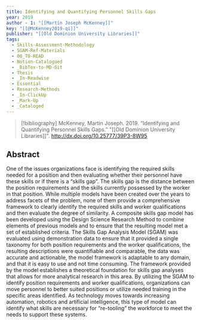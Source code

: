 ```yaml
---
title: Identifying and Quantifying Personnel Skills Gaps
year: 2019
author - 1: "[[Martin Joseph McKenney]]"
key: "[[@McKenney2019-qi]]"
publisher: "[[Old Dominion University Libraries]]"
tags:
  - Skills-Assessment-Methodology
  - SGAM-Ref-Materials
  - 00_TO-READ
  - Notion-Catalogued
  - _BibTex-to-MD-Git
  - Thesis
  - _In-Readwise
  - Essential
  - Research-Methods
  - _In-ClickUp
  - _Mark-Up
  - _Cataloged
---
```


> [!bibliography]
> McKenney, Martin Joseph. 2019. “Identifying and Quantifying Personnel Skills Gaps.” "[[Old Dominion University Libraries]]". http://dx.doi.org/10.25777/39P3-8W95

## Abstract
One of the issues organizations face is identifying the required skills needed for a position and then evaluating whether their personnel have these skills or if there is a “skills gap”. The skills gap is the distance between the position requirements and the skills currently possessed by the worker in that position. While multiple models have been created over the years to address facets of the problem, none of them provide a comprehensive framework to clearly identify the required skills and worker qualifications and then evaluate the degree of similarity. A composite skills gap model has been developed using the Design Science Research Method to combine elements of previous models and to ensure that the resulting model met a set of established criteria. The Skills Gap Analysis Model (SGAM) was evaluated using demonstration data to ensure that it provided a single taxonomy for both position requirements and the worker qualifications, the resulting descriptions were quantifiable and comparable, the data was accurate and actionable, the model framework is adaptable to any domain, and that it is easy to use and not time consuming. The framework provided by the model establishes a theoretical foundation for skills gap analyses that allows for more analytical research in this area. By utilizing the SGAM to identify position requirements and worker qualifications, organizations can move personnel to better suited positions or utilize needed training in the specific areas identified. As technology moves towards increasing automation, robotics and artificial intelligence, this type of model can identify what skills are necessary for “re-tooling” the workforce to meet the needs to support these systems.